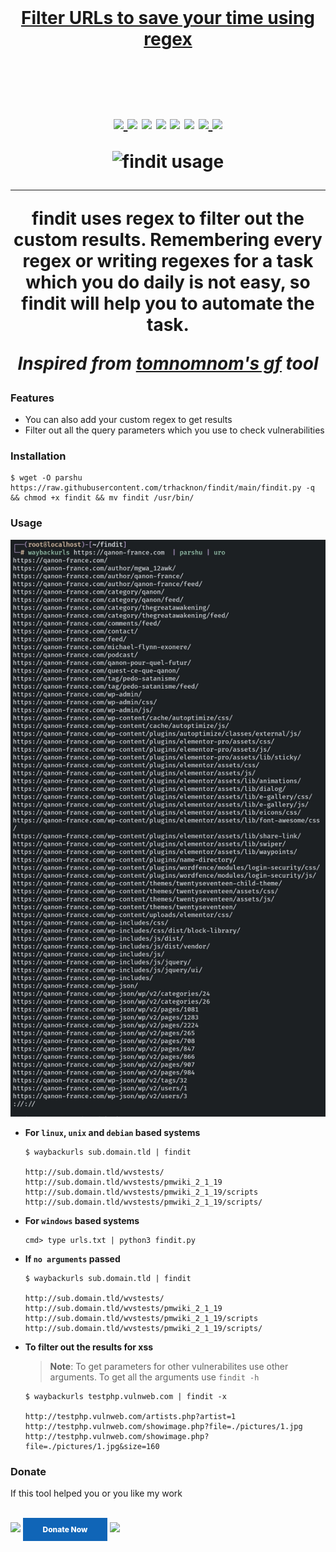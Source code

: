 <h1 align="center">
  <br>
  <a href="https://github.com/trhacknon/findit">

<h4 align="center"><b>Filter URLs to save your time using regex</b></h4><br>

<p align="center">
  <a href="https://github.com/trhacknon/findit/releases">
    <img src="https://img.shields.io/github/release/trhacknon/Parshu.svg?label=version">
  </a>
  <a href="#"><img src="https://madewithlove.org.in/badge.svg"></a>
<a href="https://twitter.com//"><img src="https://img.shields.io/badge/twitter-%40R0X4R-blue.svg"></a>
<a href="https://github.com/trhacknon/Garud/issues"><img src="https://img.shields.io/badge/contributions-welcome-brightgreen.svg?style=flat"></a>
<a href="https://github.com/trhacknon/Parshu/blob/main/LICENSE"><img src="https://img.shields.io/badge/License-MIT-yellow.svg"></a>
<a href="https://github.com/trhacknon?tab=followers"><img src="https://img.shields.io/badge/github-%40trhacknon-orange"></a>
  <a href="https://github.com/trhacknon/Parshu/issues?q=is%3Aissue+is%3Aclosed">
      <img src="https://img.shields.io/github/issues-closed-raw/trhacknon/Parshu?color=dark-green&label=issues%20fixed">
  </a>
  <a href="https://travis-ci.com/trhacknon/findit">
      <img src="https://img.shields.io/travis/com/trhacknon/Parshu.svg?color=dark-green&label=tests">
  </a>
</p>

<p align="center"><img src=".github/static/usage.png" alt="findit usage"></p>

---

**findit** uses regex to filter out the custom results. Remembering every regex or writing regexes for a task which you do daily is not easy, so **findit** will help you to automate the task.

_Inspired from [tomnomnom's gf](https://github.com/tomnomnom/gf) tool_

### Features
- You can also add your custom regex to get results
- Filter out all the query parameters which you use to check vulnerabilities

### Installation



```console
$ wget -O parshu https://raw.githubusercontent.com/trhacknon/findit/main/findit.py -q && chmod +x findit && mv findit /usr/bin/
```

### Usage

<p align="center"><img src=".github/static/Screenshot_2022-12-10-22-14-57-712-edit_com.termux.jpg" alt="findit usage"></p>

+ **For `linux`, `unix` and `debian` based systems**

    ```console
    $ waybackurls sub.domain.tld | findit

    http://sub.domain.tld/wvstests/
    http://sub.domain.tld/wvstests/pmwiki_2_1_19
    http://sub.domain.tld/wvstests/pmwiki_2_1_19/scripts
    http://sub.domain.tld/wvstests/pmwiki_2_1_19/scripts/
    ```

+ **For `windows` based systems**

    ```console
    cmd> type urls.txt | python3 findit.py
    ```

+ **If `no arguments` passed**

    ```console
    $ waybackurls sub.domain.tld | findit

    http://sub.domain.tld/wvstests/
    http://sub.domain.tld/wvstests/pmwiki_2_1_19
    http://sub.domain.tld/wvstests/pmwiki_2_1_19/scripts
    http://sub.domain.tld/wvstests/pmwiki_2_1_19/scripts/
    ```

+ **To filter out the results for xss**

    > **Note**: To get parameters for other vulnerabilites use other arguments. To get all the arguments use `findit -h`

    ```console
    $ waybackurls testphp.vulnweb.com | findit -x

    http://testphp.vulnweb.com/artists.php?artist=1
    http://testphp.vulnweb.com/showimage.php?file=./pictures/1.jpg
    http://testphp.vulnweb.com/showimage.php?file=./pictures/1.jpg&size=160
    ```

### Donate
If this tool helped you or you like my work

</br><a href="https://www.buymeacoffee.com/"><img src="https://img.buymeacoffee.com/button-api/?text=Help me to buy oscp&emoji=😇&slug=trhacknon&button_colour=5F7FFF&font_colour=ffffff&font_family=Cookie&outline_colour=000000&coffee_colour=FFDD00"/></a> <a style=" width: 135px; background-color: #1065b7; text-align: center; font-weight: 800; padding: 11px 0px; color: white; font-size: 12px; display: inline-block; text-decoration: none; " href='https://pmny.in/'> Donate Now </a> <a href="https://ko-fi.com/i/"><img src="https://ko-fi.com/img/githubbutton_sm.svg"></a><br/><br/>
